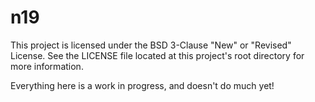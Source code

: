 # n19
This project is licensed under the BSD 3-Clause "New" or "Revised" License.
See the LICENSE file located at this project's root directory for more information.

Everything here is a work in progress, and doesn't do much yet!
